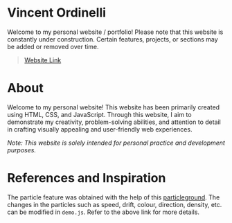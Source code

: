 # Vincent Ordinelli

Welcome to my personal website / portfolio!
Please note that this website is constantly under construction. Certain features, projects, or sections may be added or removed over time.

> [Website Link](https://ordinelli.github.io)

# About

Welcome to my personal website! This website has been primarily created using HTML, CSS, and JavaScript. Through this website, I aim to demonstrate my creativity, problem-solving abilities, and attention to detail in crafting visually appealing and user-friendly web experiences.

*Note: This website is solely intended for personal practice and development purposes.*
   
# References and Inspiration

The particle feature was obtained with the help of this [particleground](https://github.com/jnicol/particleground). The changes in the particles such as speed, drift, colour, direction, density, etc. can be modified in `demo.js`. Refer to the above link for more details.
